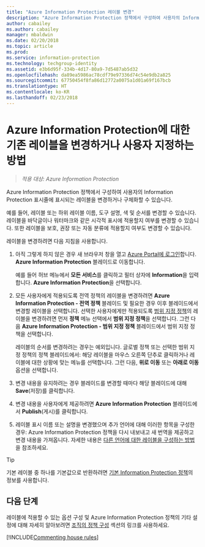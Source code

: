 ```yaml
---
title: "Azure Information Protection 레이블 변경"
description: "Azure Information Protection 정책에서 구성하여 사용자의 Information Protection 표시줄에 표시되는 레이블을 변경하거나 구체화할 수 있습니다."
author: cabailey
ms.author: cabailey
manager: mbaldwin
ms.date: 02/20/2018
ms.topic: article
ms.prod: 
ms.service: information-protection
ms.technology: techgroup-identity
ms.assetid: e3b6d95f-334b-4d17-80a9-7d5487ab5d32
ms.openlocfilehash: da89ea5986ac78cdf79e97336d74c54e9db2a825
ms.sourcegitcommit: 67750454f8fa86d12772a0075a1d01a69f167bcb
ms.translationtype: HT
ms.contentlocale: ko-KR
ms.lasthandoff: 02/23/2018
---
```

# <a name="how-to-change-or-customize-an-existing-label-for-azure-information-protection"></a>Azure Information Protection에 대한 기존 레이블을 변경하거나 사용자 지정하는 방법

>*적용 대상: Azure Information Protection*

Azure Information Protection 정책에서 구성하여 사용자의 Information Protection 표시줄에 표시되는 레이블을 변경하거나 구체화할 수 있습니다.

예를 들어, 레이블 또는 하위 레이블 이름, 도구 설명, 색 및 순서를 변경할 수 있습니다. 레이블을 바닥글이나 워터마크와 같은 시각적 표시에 적용할지 여부를 변경할 수 있습니다. 또한 레이블을 보호, 권장 또는 자동 분류에 적용할지 여부도 변경할 수 있습니다.

레이블을 변경하려면 다음 지침을 사용합니다.

1. 아직 그렇게 하지 않은 경우 새 브라우저 창을 열고 [Azure Portal에 로그인](configure-policy.md#signing-in-to-the-azure-portal)합니다. **Azure Information Protection** 블레이드로 이동합니다. 
    
    예를 들어 허브 메뉴에서 **모든 서비스**를 클릭하고 필터 상자에 **Information**을 입력합니다. **Azure Information Protection**을 선택합니다.

2. 모든 사용자에게 적용되도록 전역 정책의 레이블을 변경하려면 **Azure Information Protection - 전역 정책** 블레이드 및 필요한 경우 이후 블레이드에서 변경할 레이블을 선택합니다. 선택한 사용자에게만 적용되도록 [범위 지정 정책](configure-policy-scope.md)의 레이블을 변경하려면 먼저 **정책** 메뉴 선택에서 **범위 지정 정책**을 선택합니다. 그런 다음 **Azure Information Protection - 범위 지정 정책** 블레이드에서 범위 지정 정책을 선택합니다.

    레이블의 순서를 변경하려는 경우는 예외입니다. 글로벌 정책 또는 선택한 범위 지정 정책의 정책 블레이드에서: 해당 레이블을 마우스 오른쪽 단추로 클릭하거나 레이블에 대한 상황에 맞는 메뉴를 선택합니다. 그런 다음, **위로 이동** 또는 **아래로 이동** 옵션을 선택합니다.

3. 변경 내용을 유지하려는 경우 블레이드를 변경할 때마다 해당 블레이드에 대해 **Save**(저장)를 클릭합니다.

4. 변경 내용을 사용자에게 제공하려면 **Azure Information Protection** 블레이드에서 **Publish**(게시)를 클릭합니다.

5. 레이블 표시 이름 또는 설명을 변경했으며 추가 언어에 대해 이러한 항목을 구성한 경우: Azure Information Protection 정책을 다시 내보내고 새 번역을 제공하고 변경 내용을 가져옵니다. 자세한 내용은 [다른 언어에 대한 레이블을 구성하는 방법](configure-policy-languages.md)을 참조하세요.

> [!TIP]
>기본 레이블 중 하나를 기본값으로 반환하려면 [기본 Information Protection 정책](configure-policy-default.md)의 정보를 사용합니다.

## <a name="next-steps"></a>다음 단계

레이블에 적용할 수 있는 옵션 구성 및 Azure Information Protection 정책의 기타 설정에 대해 자세히 알아보려면 [조직의 정책 구성](configure-policy.md#configuring-your-organizations-policy) 섹션의 링크를 사용하세요.

[!INCLUDE[Commenting house rules](../includes/houserules.md)]


